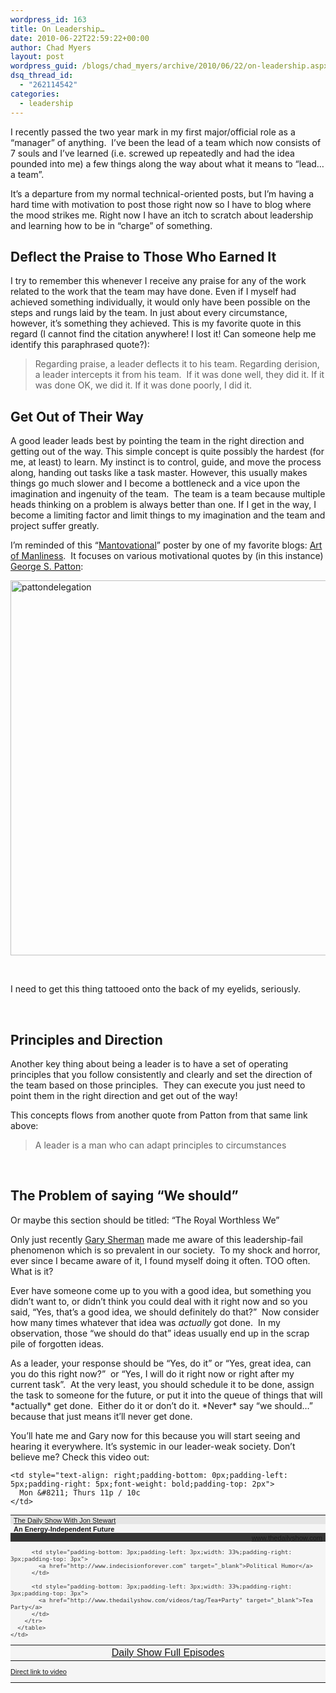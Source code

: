 ```yaml
---
wordpress_id: 163
title: On Leadership…
date: 2010-06-22T22:59:22+00:00
author: Chad Myers
layout: post
wordpress_guid: /blogs/chad_myers/archive/2010/06/22/on-leadership.aspx
dsq_thread_id:
  - "262114542"
categories:
  - leadership
---
```

I recently passed the two year mark in my first major/official role as a “manager” of anything.&#160; I’ve been the lead of a team which now consists of 7 souls and I’ve learned (i.e. screwed up repeatedly and had the idea pounded into me) a few things along the way about what it means to “lead… a team”.

It’s a departure from my normal technical-oriented posts, but I’m having a hard time with motivation to post those right now so I have to blog where the mood strikes me. Right now I have an itch to scratch about leadership and learning how to be in “charge” of something.

## Deflect the Praise to Those Who Earned It

I try to remember this whenever I receive any praise for any of the work related to the work that the team may have done. Even if I myself had achieved something individually, it would only have been possible on the steps and rungs laid by the team. In just about every circumstance, however, it’s something they achieved. This is my favorite quote in this regard (I cannot find the citation anywhere! I lost it! Can someone help me identify this paraphrased quote?):

> Regarding praise, a leader deflects it to his team. Regarding derision, a leader intercepts it from his team.&#160; If it was done well, they did it. If it was done OK, we did it. If it was done poorly, I did it.

## Get Out of Their Way

A good leader leads best by pointing the team in the right direction and getting out of the way. This simple concept is quite possibly the hardest (for me, at least) to learn. My instinct is to control, guide, and move the process along, handing out tasks like a task master. However, this usually makes things go much slower and I become a bottleneck and a vice upon the imagination and ingenuity of the team.&#160; The team is a team because multiple heads thinking on a problem is always better than one. If I get in the way, I become a limiting factor and limit things to my imagination and the team and project suffer greatly.

I’m reminded of this “[Mantovational](http://artofmanliness.com/2009/07/05/motivational-posters-george-s-patton-edition/)” poster by one of my favorite blogs: [Art of Manliness](http://artofmanliness.com).&#160; It focuses on various motivational quotes by (in this instance) [George S. Patton](http://en.wikipedia.org/wiki/George_S._Patton):

[<img style="border-right-width: 0px;border-top-width: 0px;border-bottom-width: 0px;border-left-width: 0px" border="0" alt="pattondelegation" src="http://lostechies.com/chadmyers/files/2011/03/pattondelegation_thumb_45EB69E7.jpg" width="750" height="600" />](http://lostechies.com/chadmyers/files/2011/03/pattondelegation_0EF18BAE.jpg) 

&#160;

I need to get this thing tattooed onto the back of my eyelids, seriously.

&#160;

## Principles and Direction

Another key thing about being a leader is to have a set of operating principles that you follow consistently and clearly and set the direction of the team based on those principles.&#160; They can execute you just need to point them in the right direction and get out of the way!

This concepts flows from another quote from Patton from that same link above:

> A leader is a man who can adapt principles to circumstances

&#160;

## The Problem of saying “We should”

Or maybe this section should be titled: “The Royal Worthless We”

Only just recently [Gary Sherman](http://blogs.dovetailsoftware.com/blogs/gsherman/) made me aware of this leadership-fail phenomenon which is so prevalent in our society.&#160; To my shock and horror, ever since I became aware of it, I found myself doing it often. TOO often. What is it?

Ever have someone come up to you with a good idea, but something you didn’t want to, or didn’t think you could deal with it right now and so you said, “Yes, that’s a good idea, we should definitely do that?”&#160; Now consider how many times whatever that idea was _actually_ got done.&#160; In my observation, those “we should do that” ideas usually end up in the scrap pile of forgotten ideas.

As a leader, your response should be “Yes, do it” or “Yes, great idea, <so and so> can you do this right now?”&#160; or “Yes, I will do it right now or right after my current task”.&#160; At the very least, you should schedule it to be done, assign the task to someone for the future, or put it into the queue of things that will \*actually\* get done.&#160; Either do it or don’t do it. \*Never\* say “we should…” because that just means it’ll never get done.

You’ll hate me and Gary now for this because you will start seeing and hearing it everywhere. It’s systemic in our leader-weak society. Don’t believe me? Check this video out:

<table style="background-color: #f5f5f5;font: 11px arial;color: #333" cellspacing="0" cellpadding="0" width="360">
  <tr style="background-color: #e5e5e5" valign="middle">
    <td style="padding-bottom: 0px;padding-left: 5px;padding-right: 1px;padding-top: 2px">
      <a href="http://www.thedailyshow.com" target="_blank">The Daily Show With Jon Stewart</a>
    </td>
    
    <td style="text-align: right;padding-bottom: 0px;padding-left: 5px;padding-right: 5px;font-weight: bold;padding-top: 2px">
      Mon &#8211; Thurs 11p / 10c
    </td>
  </tr>
  
  <tr style="height: 14px" valign="middle">
    <td style="padding-bottom: 0px;padding-left: 5px;padding-right: 1px;color: #333;font-weight: bold;text-decoration: none;padding-top: 2px" colspan="2">
      <a>An Energy-Independent Future</a><a></a>
    </td>
  </tr>
  
  <tr style="background-color: #353535;height: 14px" valign="middle">
    <td style="text-align: right;padding-bottom: 0px;padding-left: 5px;width: 360px;padding-right: 5px;overflow: hidden;padding-top: 2px" colspan="2">
      <a href="http://www.thedailyshow.com/" target="_blank">www.thedailyshow.com</a>
    </td>
  </tr>
  
  <tr valign="middle">
    <td style="padding-bottom: 0px;padding-left: 0px;padding-right: 0px;padding-top: 0px" colspan="2">
    </td>
  </tr>
  
  <tr style="height: 18px" valign="middle">
    <td style="padding-bottom: 0px;padding-left: 0px;padding-right: 0px;padding-top: 0px" colspan="2">
      <table style="text-align: center;margin: 0px" cellspacing="0" cellpadding="0" width="100%">
        <tr valign="middle">
          <td style="padding-bottom: 3px;padding-left: 3px;width: 33%;padding-right: 3px;padding-top: 3px">
            <a href="http://www.thedailyshow.com/full-episodes/" target="_blank">Daily Show Full Episodes</a>
          </td>
          
          <td style="padding-bottom: 3px;padding-left: 3px;width: 33%;padding-right: 3px;padding-top: 3px">
            <a href="http://www.indecisionforever.com" target="_blank">Political Humor</a>
          </td>
          
          <td style="padding-bottom: 3px;padding-left: 3px;width: 33%;padding-right: 3px;padding-top: 3px">
            <a href="http://www.thedailyshow.com/videos/tag/Tea+Party" target="_blank">Tea Party</a>
          </td>
        </tr>
      </table>
    </td>
  </tr>
</table>

<a href="http://www.thedailyshow.com/watch/wed-june-16-2010/an-energy-independent-future" target="_blank">Direct link to video</a>